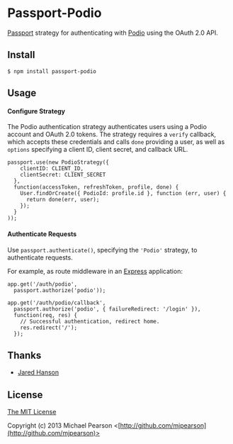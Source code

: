 # Passport-Podio

[Passport](https://github.com/jaredhanson/passport) strategy for authenticating
with [Podio](http://podio.com) using the OAuth 2.0 API.

## Install

    $ npm install passport-podio

## Usage

#### Configure Strategy

The Podio authentication strategy authenticates users using a Podio
account and OAuth 2.0 tokens.  The strategy requires a `verify` callback, which
accepts these credentials and calls `done` providing a user, as well as
`options` specifying a client ID, client secret, and callback URL.

    passport.use(new PodioStrategy({
        clientID: CLIENT_ID,
        clientSecret: CLIENT_SECRET
      },
      function(accessToken, refreshToken, profile, done) {
        User.findOrCreate({ PodioId: profile.id }, function (err, user) {
          return done(err, user);
        });
      }
    ));

#### Authenticate Requests

Use `passport.authenticate()`, specifying the `'Podio'` strategy, to
authenticate requests.

For example, as route middleware in an [Express](http://expressjs.com/)
application:

    app.get('/auth/podio',
      passport.authorize('podio'));

    app.get('/auth/podio/callback', 
      passport.authorize('podio', { failureRedirect: '/login' }),
      function(req, res) {
        // Successful authentication, redirect home.
        res.redirect('/');
      });

## Thanks

  - [Jared Hanson](http://github.com/jaredhanson)

## License

[The MIT License](http://opensource.org/licenses/MIT)

Copyright (c) 2013 Michael Pearson <[http://github.com/mjpearson](http://github.com/mjpearson)>